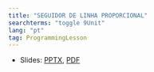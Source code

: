 ```yaml
---
title: "SEGUIDOR DE LINHA PROPORCIONAL"
searchterms: "toggle 9Unit"
lang: "pt"
tag: ProgrammingLesson
---
```

 <ul>
 <li class="ng-binding">Slides:
 <a href="ProgrammingLessons/ProportionalLineFollower.pptx">PPTX</a>,
 <a href="ProgrammingLessons/ProportionalLineFollower.pdf">PDF</a>
 </li>
 </ul>
